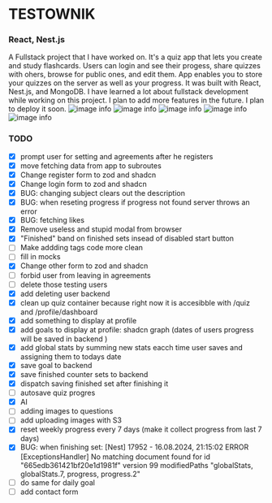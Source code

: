 # TESTOWNIK
### React, Nest.js
A Fullstack project that I have worked on. It's a quiz app that lets you create and study flashcards. Users can login and see their progess, share quizzes with ohers, browse for public ones, and edit them. App enables you to store your quizzes on the server as well as your progress. It was built with React, Nest.js, and MongoDB. I have learned a lot about fullstack development while working on this project. I plan to add more features in the future.
I plan to deploy it soon.
![image info](https://stefangrzelec.top/public/images/testo1.png)
![image info](https://stefangrzelec.top/public/images/testo2.png)
![image info](https://stefangrzelec.top/public/images/testo3.png)
![image info](https://stefangrzelec.top/public/images/testo4.png)
![image info](https://stefangrzelec.top/public/images/testo5.png)


### TODO
- [x] prompt user for setting  and agreements after he registers
- [x] move fetching data from app to subroutes
- [x] Change register form to zod and shadcn
- [x] Change login form to zod and shadcn
- [x] BUG: changing subject clears out the description
- [x] BUG: when reseting progress if progress not found server throws an error
- [x] BUG: fetching likes
- [x] Remove useless and stupid modal from browser
- [x] "Finished" band on finished sets insead of disabled start button
- [ ] Make addding tags code more clean
- [ ] fill in mocks
- [x] Change other form to zod and shadcn
- [ ] forbid user from leaving in agreements
- [ ] delete those testing users
- [x] add deleting user backend
- [x] clean up quiz container because right now it is accesibble with /quiz and /profile/dashboard
- [x] add something to display at profile
- [x] add goals to display at profile: shadcn graph (dates of users progress will be saved in backend )
- [x] add global stats by summing new stats eacch time user saves and assigning them to todays date
- [x] save goal to backend
- [x] save finished counter sets to backend
- [x] dispatch saving finished set after finishing it 
- [ ] autosave quiz progres
- [x] AI
- [ ] adding images to questions
- [ ] add uploading images with S3
- [x] reset weekly progress every 7 days (make it collect progress from last 7 days)
- [x] BUG: when finishing set: [Nest] 17952  - 16.08.2024, 21:15:02   ERROR [ExceptionsHandler] No matching document found for id "665edb361421bf20e1d1981f" version 99 modifiedPaths "globalStats, globalStats.7, progress, progress.2"
- [ ] do same for daily goal
- [ ] add contact form